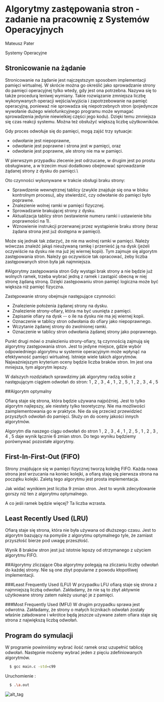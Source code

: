 # Algorytmy zastępowania stron - zadanie na pracownię z Systemów Operacyjnych



Mateusz Pater

Systemy Operacyjne

## Stronicowanie na żądanie

Stronicowanie na żądanie jest najczęstszym sposobem implementacji pamięci wirtualnej. W skrócie można go określić jako sprowadzanie strony do pamięci operacyjnej tylko wtedy, gdy jest ona potrzebna. Nazywa się to także procedurą leniwej wymiany. Takie rozwiązanie zmniejsza liczbę wykonywanych operacji wejścia/wyjścia i zapotrzebowanie na pamięć operacyjną, ponieważ nie sprowadza się niepotrzebnych stron (pojedyncze wywołanie dużego wielofunkcyjnego programu może wymagać sprowadzenia jedynie niewielkiej części jego kodu). Dzięki temu zmniejsza się czas reakcji systemu. Można też obsłużyć większą liczbę użytkowników.


Gdy proces odwołuje się do pamięci, mogą zajść trzy sytuacje:

* odwołanie jest niepoprawne,
* odwołanie jest poprawne i strona jest w pamięci, oraz
* odwołanie jest poprawne, ale strony nie ma w pamięci.

W pierwszym przypadku zlecenie jest odrzucane, w drugim jest po prostu obsługiwane, a w trzecim musi dodatkowo obejmować sprowadzanie żądanej strony z dysku do pamięci.\\

Oto czynności wykonywane w trakcie obsługi braku strony:

* Sprawdzenie wewnętrznej tablicy (zwykle znajduje się ona w bloku kontrolnym procesu), aby stwierdzić, czy odwołanie do pamięci było poprawne.
* Znalezienie wolnej ramki w pamięci fizycznej.
* Sprowadzanie brakującej strony z dysku.
* Aktualizacja tablicy stron (wstawienie numeru ramki i ustawienie bitu poprawności na 1).
* Wznowienie instrukcji przerwanej przez wystąpienie braku strony (teraz żądana strona jest już dostępna w pamięci).


Może się jednak tak zdarzyć, że nie ma wolnej ramki w pamięci. Należy wówczas znaleźć jakąś nieużywaną ramkę i przenieść ją na dysk (jeżeli oczywiście na dysku nie ma już jej wiernej kopii). Tym zajmuje się algorytm zastępowania stron. Należy go oczywiście tak opracować, żeby liczba zastępowanych stron była jak najmniejsza.


#Algorytmy zastępowania stron
Gdy wystąpi brak strony a nie będzie już wolnych ramek, trzeba wybrać jedną z ramek i zastąpić obecną w niej stronę żądaną stroną. Dzięki zastępowaniu stron pamięć logiczna może być większa niż pamięć fizyczna.


Zastępowanie strony obejmuje następujące czynności:

* Znalezienie położenia żądanej strony na dysku.
* Znalezienie strony-ofiary, która ma być usunięta z pamięci.
* Zapisanie ofiary na dysk -- o ile na dysku nie ma jej wiernej kopii.
* Oznaczenie w tablicy stron odwołania do ofiary jako niepoprawnego.
* Wczytanie żądanej strony do zwolnionej ramki.
* Oznaczenie w tablicy stron odwołania żądanej strony jako poprawnego.


Punkt drugi mówi o znalezieniu strony-ofiary, tą czynnością zajmują się algorytmy zastępowania stron. Jest to jedyne miejsce, gdzie wybór odpowiedniego algorytmu w systemie operacyjnym może wpłynąć na efektywność pamięci wirtualnej. Istnieje wiele takich algorytmów. Najważniejszym kryterium oceny będzie liczba braków stron. Im jest ona mniejsza, tym algorytm lepszy.

W dalszych rozdziałach sprawdzimy jak algorytmy radzą sobie z następującym ciągiem odwołań do stron:  1 , 2 , 3 , 4 , 1 , 2 , 5 , 1 , 2 , 3 ,  4 , 5  

##Algorytm optymalny

Ofiarą staje się strona, która będzie używana najpóźniej. Jest to tylko algorytm najlepszy, ale niestety tylko teoretyczny. 
Nie ma możliwości zaimplementowania go w praktyce. 
Nie da się przecież przewidzieć przyszłych odwołań do pamięci. Służy on do oceny jakości innych algorytmów.

Algorytm dla naszego ciągu odwołań do stron 1 , 2 , 3 , 4 , 1 , 2 , 5 , 1 , 2 , 3 ,  4 , 5   daje wynik łącznie 6 zmian stron. Do tego wyniku będziemy 
porównywać pozostałe algorytmy.


## First-In-First-Out (FIFO)
Strony znajdujące się w pamięci fizycznej tworzą kolejkę FIFO. Każda nowa strona jest wrzucania na koniec kolejki, a ofiarą staję się pierwsza strona na początku kolejki.
Zaletą tego algorytmu jest prosta implementacja.


Jak widać wynikiem jest liczba 9 zmian stron. Jest to wynik zdecydowanie gorszy niż ten z algorytmu optymalnego.

A co jeśli ramek będzie więcej? Ta liczba wzrasta. 

## Least Recently Used (LRU)

Ofiarą staje się strona, która nie była używana od dłuższego czasu. Jest to algorytm bazujący na pomyśle z algorytmu optymalnego tyle, że zamiast przyszłość
bierze pod uwagę przeszłość. 

Wynik 8 braków stron jest już istotnie lepszy od otrzymanego z użyciem algorytmu FIFO.

##Algorytmy zliczające
Oba algorytmy polegają na zliczaniu liczby odwołań do każdej strony. Nie są one zbyt popularne z powodu kłopotliwej implementacji.

###Least Frequently Used (LFU)
W przypadku LFU ofiarą staje się strona z najmniejszą liczbą odwołań. Zakładamy, że nie są to zbyt aktywnie użytkowane strony zatem należy usunąć je z pamięci.


###Most Frequently Used (MFU)
W drugim przypadku sprawa jest odwrotna. Zakładamy, że strony o małych licznikach odwołań zostały właśnie załadowane i wkrótce będą jeszcze używane zatem
ofiara staje się strona z największą liczbą odwołań.




## Program do symulacji 

W programie powinniśmy wybrać ilość ramek oraz uzupełnić tablicę odwołań. Następnie możemy wybrać jeden z pięciu zdefiniowanych algorytmów.


```bash
  $ gcc main.c -std=c99 
```
 Uruchomienie :
```bash
  $ .\a.out
```




![alt_tag](http://i.imgur.com/MGncl3b.png)
